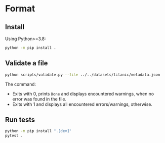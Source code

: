 # Format

## Install

Using Python>=3.8:

```bash
python -m pip install .
```

## Validate a file

```bash
python scripts/validate.py --file ../../datasets/titanic/metadata.json
```

The command:

- Exits with 0, prints `Done` and displays encountered warnings, when no error was found in the file.
- Exits with 1 and displays all encountered errors/warnings, otherwise.

## Run tests

```bash
python -m pip install ".[dev]"
pytest .
```

